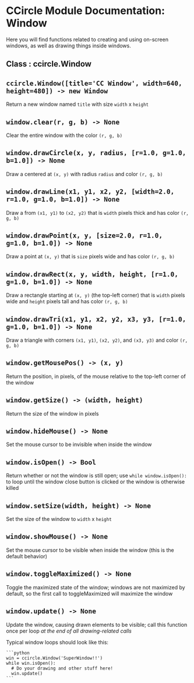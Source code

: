 # CCircle Module Documentation: Window

Here you will find functions related to creating and using on-screen windows,
as well as drawing things inside windows.

## Class : ccircle.Window

## `ccircle.Window([title='CC Window', width=640, height=480]) -> new Window`
  Return a new window named `title` with size `width` x `height`

## `window.clear(r, g, b) -> None`
  Clear the entire window with the color `(r, g, b)`

## `window.drawCircle(x, y, radius, [r=1.0, g=1.0, b=1.0]) -> None`
  Draw a centered at `(x, y)` with radius `radius` and color `(r, g, b)`

## `window.drawLine(x1, y1, x2, y2, [width=2.0, r=1.0, g=1.0, b=1.0]) -> None`
  Draw a from `(x1, y1)` to `(x2, y2)` that is `width`
  pixels thick and has color `(r, g, b)`

## `window.drawPoint(x, y, [size=2.0, r=1.0, g=1.0, b=1.0]) -> None`
  Draw a point at `(x, y)` that is `size` pixels wide and has color `(r, g, b)`

## `window.drawRect(x, y, width, height, [r=1.0, g=1.0, b=1.0]) -> None`
  Draw a rectangle starting at `(x, y)` (the top-left corner) that is `width`
  pixels wide and `height` pixels tall and has color `(r, g, b)`

## `window.drawTri(x1, y1, x2, y2, x3, y3, [r=1.0, g=1.0, b=1.0]) -> None`
  Draw a triangle with corners `(x1, y1)`, `(x2, y2)`, and `(x3, y3)` and color
  `(r, g, b)`

## `window.getMousePos() -> (x, y)`
  Return the position, in pixels, of the mouse relative to the top-left corner of
  the window

## `window.getSize() -> (width, height)`
  Return the size of the window in pixels

## `window.hideMouse() -> None`
  Set the mouse cursor to be invisible when inside the window

## `window.isOpen() -> Bool`
  Return whether or not the window is still open; use `while window.isOpen():`
  to loop until the window close button is clicked or the window is otherwise
  killed

## `window.setSize(width, height) -> None`
  Set the size of the window to `width` x `height`

## `window.showMouse() -> None`
  Set the mouse cursor to be visible when inside the window (this is the default
  behavior)

## `window.toggleMaximized() -> None`
  Toggle the maximized state of the window; windows are not maximized by default,
  so the first call to toggleMaximized will maximize the window

## `window.update() -> None`
  Update the window, causing drawn elements to be visible; call this function
  once per loop *at the end of all drawing-related calls*

  Typical window loops should look like this:

    ```python
    win = ccircle.Window('SuperWindow!!')
    while win.isOpen():
      # Do your drawing and other stuff here!
      win.update()
    ```
